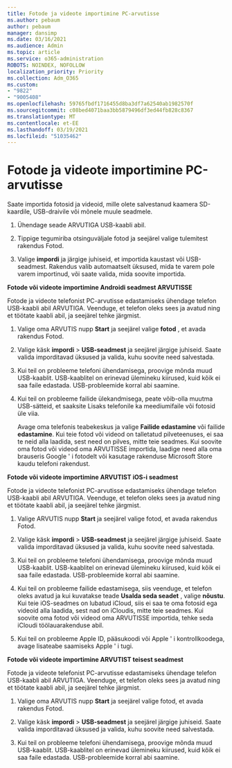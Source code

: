 ```yaml
---
title: Fotode ja videote importimine PC-arvutisse
ms.author: pebaum
author: pebaum
manager: dansimp
ms.date: 03/16/2021
ms.audience: Admin
ms.topic: article
ms.service: o365-administration
ROBOTS: NOINDEX, NOFOLLOW
localization_priority: Priority
ms.collection: Adm_O365
ms.custom:
- "9822"
- "9005408"
ms.openlocfilehash: 59765fbdf1716455d8ba3df7a62540ab1982570f
ms.sourcegitcommit: c08bed4071baa3bb5879496df3ed44fb828c8367
ms.translationtype: MT
ms.contentlocale: et-EE
ms.lasthandoff: 03/19/2021
ms.locfileid: "51035462"
---
```

# <a name="import-photos-and-videos-to-your-pc"></a>Fotode ja videote importimine PC-arvutisse

Saate importida fotosid ja videoid, mille olete salvestanud kaamera SD-kaardile, USB-draivile või mõnele muule seadmele.

1. Ühendage seade ARVUTIGA USB-kaabli abil.

1. Tippige tegumiriba otsinguväljale fotod ja seejärel valige tulemitest rakendus Fotod.

1. Valige **impordi** ja järgige juhiseid, et importida kaustast või USB-seadmest. Rakendus valib automaatselt üksused, mida te varem pole varem importinud, või saate valida, mida soovite importida.

**Fotode või videote importimine Androidi seadmest ARVUTISSE**

Fotode ja videote telefonist PC-arvutisse edastamiseks ühendage telefon USB-kaabli abil ARVUTIGA. Veenduge, et telefon oleks sees ja avatud ning et töötate kaabli abil, ja seejärel tehke järgmist.

1. Valige oma ARVUTIS nupp **Start** ja seejärel valige **fotod** , et avada rakendus Fotod.

1. Valige käsk **impordi**  >  **USB-seadmest** ja seejärel järgige juhiseid. Saate valida imporditavad üksused ja valida, kuhu soovite need salvestada.

1. Kui teil on probleeme telefoni ühendamisega, proovige mõnda muud USB-kaablit. USB-kaablitel on erinevad ülemineku kiirused, kuid kõik ei saa faile edastada. USB-probleemide korral abi saamine.

1. Kui teil on probleeme failide ülekandmisega, peate võib-olla muutma USB-sätteid, et saaksite Lisaks telefonile ka meediumifaile või fotosid üle viia. 

    Avage oma telefonis teabekeskus ja valige **Failide edastamine** või failide **edastamine**. Kui teie fotod või videod on talletatud pilveteenuses, ei saa te neid alla laadida, sest need on pilves, mitte teie seadmes. Kui soovite oma fotod või videod oma ARVUTISSE importida, laadige need alla oma brauseris Google ' i fotodelt või kasutage rakenduse Microsoft Store kaudu telefoni rakendust.

**Fotode või videote importimine ARVUTIST iOS-i seadmest**

Fotode ja videote telefonist PC-arvutisse edastamiseks ühendage telefon USB-kaabli abil ARVUTIGA. Veenduge, et telefon oleks sees ja avatud ning et töötate kaabli abil, ja seejärel tehke järgmist.

1. Valige ARVUTIS nupp **Start** ja seejärel valige fotod, et avada rakendus Fotod.

1. Valige käsk **impordi**  >  **USB-seadmest** ja seejärel järgige juhiseid. Saate valida imporditavad üksused ja valida, kuhu soovite need salvestada.

1. Kui teil on probleeme telefoni ühendamisega, proovige mõnda muud USB-kaablit. USB-kaablitel on erinevad ülemineku kiirused, kuid kõik ei saa faile edastada. USB-probleemide korral abi saamine.

1. Kui teil on probleeme failide edastamisega, siis veenduge, et telefon oleks avatud ja kui kuvatakse teade **Usalda seda seadet** , valige **nõustu**. Kui teie iOS-seadmes on lubatud iCloud, siis ei saa te oma fotosid ega videoid alla laadida, sest nad on iCloudis, mitte teie seadmes. Kui soovite oma fotod või videod oma ARVUTISSE importida, tehke seda iCloudi töölauarakenduse abil.

1. Kui teil on probleeme Apple ID, pääsukoodi või Apple ' i kontrollkoodega, avage lisateabe saamiseks Apple ' i tugi.

**Fotode või videote importimine ARVUTIST teisest seadmest**

Fotode ja videote telefonist PC-arvutisse edastamiseks ühendage telefon USB-kaabli abil ARVUTIGA. Veenduge, et telefon oleks sees ja avatud ning et töötate kaabli abil, ja seejärel tehke järgmist.

1. Valige oma ARVUTIS nupp **Start** ja seejärel valige fotod, et avada rakendus Fotod.

1. Valige käsk **impordi**  >  **USB-seadmest** ja seejärel järgige juhiseid. Saate valida imporditavad üksused ja valida, kuhu soovite need salvestada.

1. Kui teil on probleeme telefoni ühendamisega, proovige mõnda muud USB-kaablit. USB-kaablitel on erinevad ülemineku kiirused, kuid kõik ei saa faile edastada. USB-probleemide korral abi saamine.


